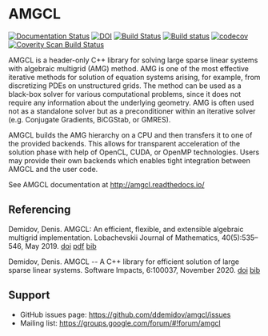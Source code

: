 # AMGCL

[![Documentation Status](https://readthedocs.org/projects/amgcl/badge/?version=latest)](http://amgcl.readthedocs.io/en/latest/?badge=latest)
[![DOI](https://zenodo.org/badge/6987353.svg)](https://zenodo.org/badge/latestdoi/6987353)
[![Build Status](https://travis-ci.org/ddemidov/amgcl.svg?branch=master)](https://travis-ci.org/ddemidov/amgcl)
[![Build status](https://ci.appveyor.com/api/projects/status/r0s4lbln4qf9r8aq/branch/master?svg=true)](https://ci.appveyor.com/project/ddemidov/amgcl/branch/master)
[![codecov](https://codecov.io/gh/ddemidov/amgcl/branch/master/graph/badge.svg)](https://codecov.io/gh/ddemidov/amgcl)
[![Coverity Scan Build Status](https://scan.coverity.com/projects/5301/badge.svg)](https://scan.coverity.com/projects/5301)

AMGCL is a header-only C++ library for solving large sparse linear systems with
algebraic multigrid (AMG) method. AMG is one of the most effective iterative
methods for solution of equation systems arising, for example, from
discretizing PDEs on unstructured grids. The method can be used as a black-box
solver for various computational problems, since it does not require any
information about the underlying geometry. AMG is often used not as a
standalone solver but as a preconditioner within an iterative solver (e.g.
Conjugate Gradients, BiCGStab, or GMRES).

AMGCL builds the AMG hierarchy on a CPU and then transfers it to one of the
provided backends. This allows for transparent acceleration of the solution
phase with help of OpenCL, CUDA, or OpenMP technologies. Users may provide
their own backends which enables tight integration between AMGCL and the user
code.

See AMGCL documentation at http://amgcl.readthedocs.io/

## Referencing

Demidov, Denis. AMGCL: An efficient, flexible, and extensible algebraic multigrid
implementation. Lobachevskii Journal of Mathematics, 40(5):535–546, May 2019.
[doi](https://doi.org/10.1134/S1995080219050056) [pdf](https://rdcu.be/bHFsY)
[bib](https://raw.githubusercontent.com/ddemidov/amgcl/master/docs/demidov19.bib)

Demidov, Denis. AMGCL -- A C++ library for efficient solution of large sparse linear
systems.  Software Impacts, 6:100037, November 2020.
[doi](https://doi.org/10.1016/j.simpa.2020.100037)
[bib](https://raw.githubusercontent.com/ddemidov/amgcl/master/docs/demidov20.bib)

## Support

* GitHub issues page: https://github.com/ddemidov/amgcl/issues
* Mailing list: https://groups.google.com/forum/#!forum/amgcl
